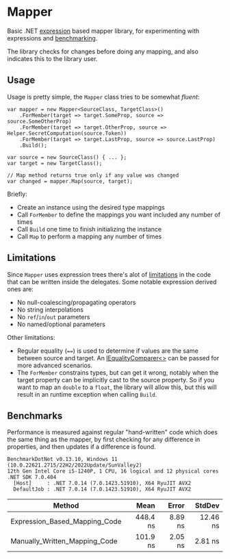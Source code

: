 # Mapper

Basic .NET [expression](https://learn.microsoft.com/en-us/dotnet/csharp/advanced-topics/expression-trees/) based mapper library,
for experimenting with expressions and [benchmarking](https://github.com/dotnet/BenchmarkDotNet).

The library checks for changes before doing any mapping, and also indicates this to the library user.

## Usage

Usage is pretty simple, the `Mapper` class tries to be somewhat *fluent*:

```
var mapper = new Mapper<SourceClass, TargetClass>()
    .ForMember(target => target.SomeProp, source => source.SomeOtherProp)
    .ForMember(target => target.OtherProp, source => Helper.SecretComputation(source.Token))
    .ForMember(target => target.LastProp, source => source.LastProp)
    .Build();

var source = new SourceClass() { ... };
var target = new TargetClass();

// Map method returns true only if any value was changed
var changed = mapper.Map(source, target); 
```

Briefly:

- Create an instance using the desired type mappings
- Call `ForMember` to define the mappings you want included any number of times
- Call `Build` one time to finish initializing the instance
- Call `Map` to perform a mapping any number of times

## Limitations

Since `Mapper` uses expression trees there's alot of [limitations](https://learn.microsoft.com/en-us/dotnet/csharp/advanced-topics/expression-trees/#limitations) in the code that can be written inside the delegates. Some notable expression derived ones are:

- No null-coalescing/propagating operators
- No string interpolations
- No `ref`/`in`/`out` parameters
- No named/optional parameters

Other limitations:

- Regular equality (`==`) is used to determine if values are the same between source and target. An [IEqualityComparer<>](https://learn.microsoft.com/en-us/dotnet/api/system.collections.generic.iequalitycomparer-1) can be passed for more advanced scenarios.
- The `ForMember` constrains types, but can get it wrong, notably when the target property can be implicitly cast to the source property. So if you want to map an `double` to a `float`, the library will allow this, but this will result in an runtime exception when calling `Build`.

## Benchmarks

Performance is measured against regular "hand-written" code which does the same thing as the mapper, by first checking for any difference in properties, and then updates if a difference is found.

    BenchmarkDotNet v0.13.10, Windows 11 (10.0.22621.2715/22H2/2022Update/SunValley2)
    12th Gen Intel Core i5-1240P, 1 CPU, 16 logical and 12 physical cores
    .NET SDK 7.0.404
      [Host]     : .NET 7.0.14 (7.0.1423.51910), X64 RyuJIT AVX2
      DefaultJob : .NET 7.0.14 (7.0.1423.51910), X64 RyuJIT AVX2


| Method                        | Mean     | Error   | StdDev   |
|------------------------------ |---------:|--------:|---------:|
| Expression_Based_Mapping_Code | 448.4 ns | 8.89 ns | 12.46 ns |
| Manually_Written_Mapping_Code | 101.9 ns | 2.05 ns |  2.81 ns |